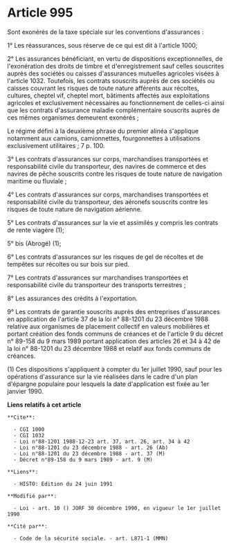 # Article 995

Sont exonérés de la taxe spéciale sur les conventions d'assurances :

1° Les réassurances, sous réserve de ce qui est dit à l'article 1000;

2° Les assurances bénéficiant, en vertu de dispositions exceptionnelles, de l'exonération des droits de timbre et
d'enregistrement sauf celles souscrites auprès des sociétés ou caisses d'assurances mutuelles agricoles visées à l'article
1032. Toutefois, les contrats souscrits auprès de ces sociétés ou caisses couvrant les risques de toute nature afférents aux
récoltes, cultures, cheptel vif, cheptel mort, bâtiments affectés aux exploitations agricoles et exclusivement nécessaires au
fonctionnement de celles-ci ainsi que les contrats d'assurance maladie complémentaire souscrits auprès de ces mêmes
organismes demeurent exonérés ;

Le régime défini à la deuxième phrase du premier alinéa s'applique notamment aux camions, camionnettes, fourgonnettes à
utilisations exclusivement utilitaires ; 7 p. 100.

3° Les contrats d'assurances sur corps, marchandises transportées et responsabilité civile du transporteur, des navires de
commerce et des navires de pêche souscrits contre les risques de toute nature de navigation maritime ou fluviale ;

4° Les contrats d'assurances sur corps, marchandises transportées et responsabilité civile du transporteur, des aéronefs
souscrits contre les risques de toute nature de navigation aérienne.

5° Les contrats d'assurances sur la vie et assimilés y compris les contrats de rente viagère (1);

5° bis (Abrogé) (1);

6° Les contrats d'assurances sur les risques de gel de récoltes et de tempêtes sur récoltes ou sur bois sur pied.

7° Les contrats d'assurances sur marchandises transportées et responsabilité civile du transporteur des transports
terrestres ;

8° Les assurances des crédits à l'exportation.

9° Les contrats de garantie souscrits auprès des entreprises d'assurances en application de l'article 37 de la loi n° 88-1201
du 23 décembre 1988 relative aux organismes de placement collectif en valeurs mobilières et portant création des fonds
communs de créances et de l'article 9 du décret n° 89-158 du 9 mars 1989 portant application des articles 26 et 34 à 42 de la
loi n° 88-1201 du 23 décembre 1988 et relatif aux fonds communs de créances.

(1) Ces dispositions s'appliquent à compter du 1er juillet 1990, sauf pour les opérations d'assurance sur la vie réalisées
dans le cadre d'un plan d'épargne populaire pour lesquels la date d'application est fixée au 1er janvier 1990.

**Liens relatifs à cet article**

	**Cite**:

	  - CGI 1000
	  - CGI 1032
	  - Loi n°88-1201 1988-12-23 art. 37, art. 26, art. 34 à 42
	  - Loi n°88-1201 du 23 décembre 1988 - art. 26 (Ab)
	  - Loi n°88-1201 du 23 décembre 1988 - art. 37 (M)
	  - Décret n°89-158 du 9 mars 1989 - art. 9 (M)

	**Liens**:

	  - HISTO: Edition du 24 juin 1991

	**Modifié par**:

	  - Loi - art. 10 () JORF 30 décembre 1990, en vigueur le 1er juillet 1990

	**Cité par**:

	  - Code de la sécurité sociale. - art. L871-1 (MMN)
